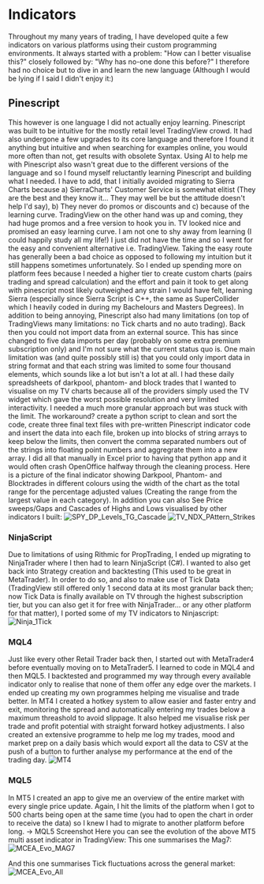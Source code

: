 # Indicators
Throughout my many years of trading, I have developed quite a few indicators on various platforms using their custom programming environments. It always started with a problem: "How can I better visualise this?" closely followed by: "Why has no-one done this before?" I therefore had no choice but to dive in and learn the new language (Although I would be lying if I said I didn't enjoy it:)

## Pinescript
This however is one language I did not actually enjoy learning. Pinescript was built to be intuitive for the mostly retail level TradingView crowd. It had also undergone a few upgrades to its core language and therefore I found it anything but intuitive and when searching for examples online, you would more often than not, get results with obsolete Syntax. Using AI to help me with Pinescript also wasn't great due to the different versions of the language and so I found myself reluctantly learning Pinescript and building what I needed. I have to add, that I initially avoided migrating to Sierra Charts because a) SierraCharts' Customer Service is somewhat elitist (They are the best and they know it... They may well be but the attitude doesn't help I'd say), b) They never do promos or discounts and c) because of the learning curve. TradingView on the other hand was up and coming, they had huge promos and a free version to hook you in. TV looked nice and promised an easy learning curve. I am not one to shy away from learning (I could happily study all my life!) I just did not have the time and so I went for the easy and convenient alternative i.e. TradingView. Taking the easy route has generally been a bad choice as opposed to following my intuition but it still happens sometimes unfortunately. So I ended up spending more on platform fees because I needed a higher tier to create custom charts (pairs trading and spread calculation) and the effort and pain it took to get along with pinescript most likely outweighed any strain I would have felt, learning Sierra (especially since Sierra Script is C++, the same as SuperCollider which I heavily coded in during my Bachelours and Masters Degrees). In addition to being annoying, Pinescript also had many limitations (on top of TradingViews many limitations: no Tick charts and no auto trading). Back then you could not import data from an external source. This has since changed to five data imports per day (probably on some extra premium subscription only) and I'm not sure what the current status quo is. One main limitation was (and quite possibly still is) that you could only import data in string format and that each string was limited to some four thousand elements, which sounds like a lot but isn't a lot at all. I had these daily spreadsheets of darkpool, phantom- and block trades that I wanted to visualise on my TV charts because all of the providers simply used the TV widget which gave the worst possible resolution and very limited interactivity. I needed a much more granular approach but was stuck with the limit. The workaround? create a python script to clean and sort the code, create three final text files with pre-written Pinescript indicator code and insert the data into each file, broken up into blocks of string arrays to keep below the limits, then convert the comma separated numbers out of the strings into floating point numbers and aggregrate them into a new array. I did all that manually in Excel prior to having that python app and it would often crash OpenOffice halfway through the cleaning process. Here is a picture of the final indicator showing Darkpool, Phantom- and Blocktrades in different colours using the width of the chart as the total range for the percentage adjusted values (Creating the range from the largest value in each category). In addition you can also See Price sweeps/Gaps and Cascades of Highs and Lows visualised by other indicators I built:
![SPY_DP_Levels_TG_Cascade](https://github.com/user-attachments/assets/5294b1fe-7403-4fd7-9f7b-c32d096b1f69)
![TV_NDX_PAttern_Strikes](https://github.com/user-attachments/assets/18aaeb1b-f981-40d6-9311-d97060f26f19)

### NinjaScript
Due to limitations of using Rithmic for PropTrading, I ended up migrating to NinjaTrader where I then had to learn NinjaScript (C#). I wanted to also get back into Strategy creation and backtesting (This used to be great in MetaTrader). In order to do so, and also to make use of Tick Data (TradingView still offered only 1 second data at its most granular back then; now Tick Data is finally available on TV through the highest subscription tier, but you can also get it for free with NinjaTrader... or any other platform for that matter), I ported some of my TV indicators to Ninjascript:
![Ninja_1Tick](https://github.com/user-attachments/assets/460e8c26-eaa7-4f3e-91e8-747ce15befbf)


### MQL4
Just like every other Retail Trader back then, I started out with MetaTrader4 before eventually moving on to MetaTrader5. I learned to code in MQL4 and then MQL5. I backtested and programmed my way through every available indicator only to realise that none of them offer any edge over the markets. I ended up creating my own programmes helping me visualise and trade better. In MT4 I created a hotkey system to allow easier and faster entry and exit, monitoring the spread and automatically entering my trades below a maximum threashold to avoid slippage. It also helped me visualise risk per trade and profit potential with straight forward hotkey adjustments. I also created an extensive programme to help me log my trades, mood and market prep on a daily basis which would export all the data to CSV at the push of a button to further analyse my performance at the end of the trading day.
![MT4](https://github.com/user-attachments/assets/6538816c-b5ba-490f-906c-6e8be8c0e2ad)

### MQL5
In MT5 I created an app to give me an overview of the entire market with every single price update. Again, I hit the limits of the platform when I got to 500 charts being open at the same time (you had to open the chart in order to receive the data) so I knew I had to migrate to another platform before long.
-> MQL5 Screenshot
Here you can see the evolution of the above MT5 multi asset indicator in TradingView:
This one summarises the Mag7:
![MCEA_Evo_MAG7](https://github.com/user-attachments/assets/75d35790-b288-4fe0-806e-02c206153e80)

And this one summarises Tick fluctuations across the general market:
![MCEA_Evo_All](https://github.com/user-attachments/assets/f20a4517-997f-44dd-bdac-e507afda3672)





